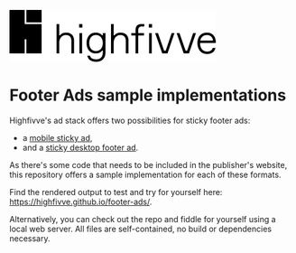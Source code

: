 ![Highfivve logo](img/highfivve-logo.png)

# Footer Ads sample implementations

Highfivve's ad stack offers two possibilities for sticky footer ads:

- a [mobile sticky ad](mobile-sticky/index.html),
- and a [sticky desktop footer ad](footer-ad/index.html).

As there's some code that needs to be included in the publisher's website, this repository offers a sample
implementation for each of these formats.

Find the rendered output to test and try for yourself here: https://highfivve.github.io/footer-ads/.

Alternatively, you can check out the repo and fiddle for yourself using a local web server. All files are
self-contained, no build or dependencies necessary.
